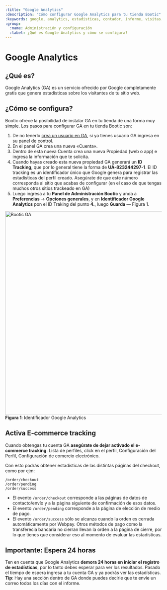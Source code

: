 ```yaml
---
:title: "Google Analytics"
:description: "Cómo configurar Google Analytics para tu tienda Bootic"
:keywords: google, analytics, estadisticas, contador, informe, visitas, tracking
:group:
  :name: Administración y configuración
  :label: ¿Qué es Google Analytics y cómo se configura?
---
```

# Google Analytics

## ¿Qué es?

Google Analytics (GA) es un servicio ofrecido por Google completamente gratis que genera estadísticas sobre los visitantes de tu sitio web.

## ¿Cómo se configura?

Bootic ofrece la posibilidad de instalar GA en tu tienda de una forma muy simple. Los pasos para configurar GA en tu tienda Bootic son:

1. De no tenerlo [crea un usuario en GA][1], si ya tienes usuario GA ingresa en su panel de control.
2. En el panel GA crea una nueva «Cuenta».
3. Dentro de esta nueva Cuenta crea una nueva Propiedad (web o app) e ingresa la información que te solicita.
4. Cuando hayas creado esta nueva propiedad GA generará un **ID Tracking**, que por lo general tiene la forma de **UA-823244297-1**. El ID tracking es un identificador único que Google genera para registrar las estadísticas del perfil creado. Asegúrate de que este número corresponda al sitio que acabas de configurar (en el caso de que tengas muchos otros sitios trackeado en GA)
5. Luego ingresa a tu **Panel de Administración Bootic** y anda a **Preferencias** &rarr; **Opciones generales**, y en **Identificador Google Analytics** pon el ID Traking del punto **4.**, luego **Guarda** — Figura 1.

<div class="captura">
    <div class="c-contenido">
        <img src="/img/admin/Bootic-GA.png" width="656" alt="Bootic GA" />
    </div>
	<div class="c-pie">
		<strong>Figura 1</strong>: Identificador Google Analytics
	</div>
</div>

## Activa E-commerce tracking

Cuando obtengas tu cuenta GA **asegúrate de dejar activado el e-commerce tracking**. Lista de perfiles, click en el perfil, Configuración del Perfil, Configuración de comercio electrónico.

Con esto podrás obtener estadísticas de las distintas páginas del checkout, como por ejm:

	/order/checkout
	/order/pending
	/order/success

* El evento `/order/checkout` corresponde a las páginas de datos de contacto/envío y a la página siguiente de confirmación de esos datos.
* El evento `/order/pending` corresponde a la página de elección de medio de pago.
* El evento `/order/success` sólo se alcanza cuando la orden es cerrada automáticamente por Webpay. Otros métodos de pago como la transferecia bancaria no cierran llevan la orden a la página de cierre, por lo que tienes que considerar eso al momento de evaluar las estadísticas.

## Importante: Espera 24 horas

Ten en cuenta que Google Analytics **demora 24 horas en iniciar el registro de estadísticas**, por lo tanto debes esperar para ver los resultados. Pasado el tiempo de espera ingresa a tu cuenta GA y ya podrás ver las estadísticas. **Tip**: Hay una sección dentro de GA donde puedes decirle que te envíe un correo todos los días con el informe.

[1]: http://www.google.com/analytics/
